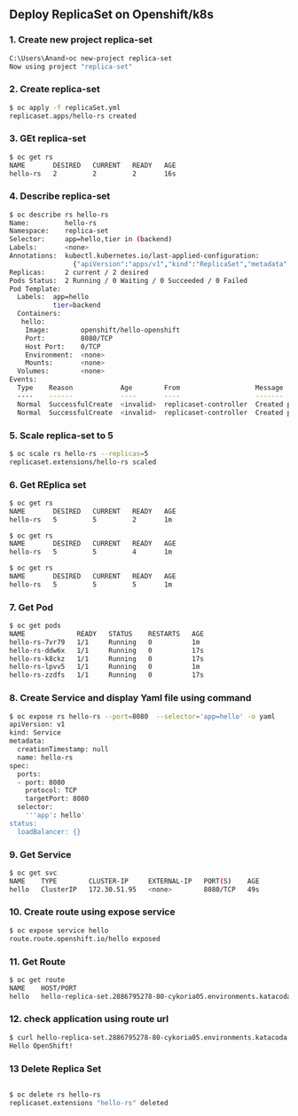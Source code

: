 ## Deploy ReplicaSet on Openshift/k8s

### 1. Create new project replica-set
```bash
C:\Users\Anand>oc new-project replica-set
Now using project "replica-set"
```
### 2. Create replica-set
```bash
$ oc apply -f replicaSet.yml
replicaset.apps/hello-rs created
```

### 3. GEt replica-set
```bash
$ oc get rs
NAME       DESIRED   CURRENT   READY   AGE
hello-rs   2         2         2       16s
```

### 4. Describe replica-set
```bash
$ oc describe rs hello-rs
Name:         hello-rs
Namespace:    replica-set
Selector:     app=hello,tier in (backend)
Labels:       <none>
Annotations:  kubectl.kubernetes.io/last-applied-configuration:
                {"apiVersion":"apps/v1","kind":"ReplicaSet","metadata":{"annotations":{},"name":"hello-rs","namespace":"replica-set"},"spec":{"replicas":2...
Replicas:     2 current / 2 desired
Pods Status:  2 Running / 0 Waiting / 0 Succeeded / 0 Failed
Pod Template:
  Labels:  app=hello
           tier=backend
  Containers:
   hello:
    Image:        openshift/hello-openshift
    Port:         8080/TCP
    Host Port:    0/TCP
    Environment:  <none>
    Mounts:       <none>
  Volumes:        <none>
Events:
  Type    Reason            Age        From                   Message
  ----    ------            ----       ----                   -------
  Normal  SuccessfulCreate  <invalid>  replicaset-controller  Created pod: hello-rs-lpvv5
  Normal  SuccessfulCreate  <invalid>  replicaset-controller  Created pod: hello-rs-7vr79
```

### 5. Scale replica-set to 5
```bash
$ oc scale rs hello-rs --replicas=5
replicaset.extensions/hello-rs scaled
```

### 6. Get REplica set
```bash
$ oc get rs
NAME       DESIRED   CURRENT   READY   AGE
hello-rs   5         5         2       1m

$ oc get rs
NAME       DESIRED   CURRENT   READY   AGE
hello-rs   5         5         4       1m

$ oc get rs
NAME       DESIRED   CURRENT   READY   AGE
hello-rs   5         5         5       1m
```

### 7. Get Pod
```bash
$ oc get pods
NAME             READY   STATUS    RESTARTS   AGE
hello-rs-7vr79   1/1     Running   0          1m
hello-rs-ddw6x   1/1     Running   0          17s
hello-rs-k8ckz   1/1     Running   0          17s
hello-rs-lpvv5   1/1     Running   0          1m
hello-rs-zzdfs   1/1     Running   0          17s
```

### 8. Create Service and display Yaml file using command
```bash
$ oc expose rs hello-rs --port=8080  --selector='app=hello' -o yaml
apiVersion: v1
kind: Service
metadata:
  creationTimestamp: null
  name: hello-rs
spec:
  ports:
  - port: 8080
    protocol: TCP
    targetPort: 8080
  selector:
    '''app': hello'
status:
  loadBalancer: {}
```

### 9. Get Service
```bash
$ oc get svc
NAME    TYPE        CLUSTER-IP     EXTERNAL-IP   PORT(S)    AGE
hello   ClusterIP   172.30.51.95   <none>        8080/TCP   49s
```

### 10. Create route using expose service
```bash
$ oc expose service hello
route.route.openshift.io/hello exposed
```

### 11. Get Route
```bash
$ oc get route
NAME    HOST/PORT                                                             PATH   SERVICES   PORT   TERMINATION   WILDCARD
hello   hello-replica-set.2886795278-80-cykoria05.environments.katacoda.com          hello      8080                 None
```

### 12. check application using route url
```bash
$ curl hello-replica-set.2886795278-80-cykoria05.environments.katacoda.com
Hello OpenShift!
```

### 13 Delete Replica Set
```bash

$ oc delete rs hello-rs
replicaset.extensions "hello-rs" deleted
```